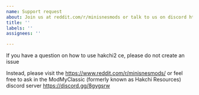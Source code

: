 ```yaml
---
name: Support request
about: Join us at reddit.com/r/minisnesmods or talk to us on discord https://discord.gg/8gygsrw
title: ''
labels: ''
assignees: ''

---
```


If you have a question on how to use hakchi2 ce, please do not create an issue

Instead, please visit the https://www.reddit.com/r/minisnesmods/ or feel free to ask in the ModMyClassic (formerly known as Hakchi Resources) discord server https://discord.gg/8gygsrw
